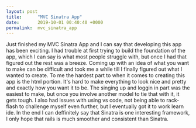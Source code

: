 ```yaml
---
layout: post
title:      "MVC Sinatra App"
date:       2019-10-01 00:40:40 +0000
permalink:  mvc_sinatra_app
---
```



Just finished my MVC Sinatra App and I can say that developing this app has been exciting. I had trouble at first trying to build the foundation of the app, which I can say is what most people struggle with, but once I had that figured out the rest was a breeze. Coming up with an idea of what you want to make can be difficult and took me a while till I finally figured out what I wanted to create. To me the hardest part to when it comes to creating this app is the html portion. It's hard to make everything to look nice and pretty and exactly how you want it to be. The singing up and loggin in part was the easiest to make, but once you involve another model to tie that with it, it gets tough. I also had issues with using vs code, not being able to rack-flash to challenge myself even further, but I eventually got it to work learn ide. In the end I can deffinitely say that Sinatra is one interesting framework, I only hope that rails is much smoother and consistent than Sinatra.
